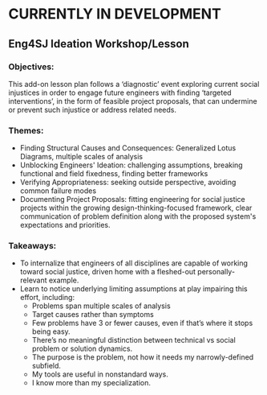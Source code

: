 # CURRENTLY IN DEVELOPMENT


## Eng4SJ Ideation Workshop/Lesson

### Objectives:
This add-on lesson plan follows a ‘diagnostic’ event exploring current social injustices in order to engage future engineers with finding ‘targeted interventions’, in the form of feasible project proposals, that can undermine or prevent such injustice or address related needs.

### Themes:
- Finding Structural Causes and Consequences: Generalized Lotus Diagrams, multiple scales of analysis
- Unblocking Engineers' Ideation: challenging assumptions, breaking functional and field fixedness, finding better frameworks
- Verifying Appropriateness: seeking outside perspective, avoiding common failure modes
- Documenting Project Proposals: fitting engineering for social justice projects within the growing design-thinking-focused framework, clear communication of problem definition along with the proposed system's expectations and priorities.

### Takeaways:
- To internalize that engineers of all disciplines are capable of working toward social justice, driven home with a fleshed-out personally-relevant example.
- Learn to notice underlying limiting assumptions at play impairing this effort, including:
  - Problems span multiple scales of analysis
  - Target causes rather than symptoms
  - Few problems have 3 or fewer causes, even if that’s where it stops being easy.
  - There’s no meaningful distinction between technical vs social problem or solution dynamics.
  - The purpose is the problem, not how it needs my narrowly-defined subfield.
  - My tools are useful in nonstandard ways.
  - I know more than my specialization.
